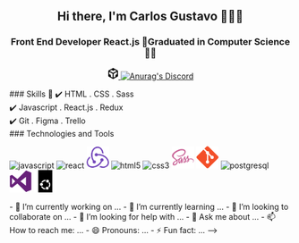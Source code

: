 <h2 align="center">Hi there, I'm Carlos Gustavo 👨🏻‍💻 
<h3 align="center">Front End Developer React.js 🔹️Graduated in Computer Science 👨‍🎓️ </h3>
  
<p align="center"> 
<a href="https://codesandbox.io/u/anuraghazra">
  <img alt="Anurag Hazra | CodeSandbox" width="20px" src="https://raw.githubusercontent.com/anuraghazra/anuraghazra/master/assets/codesandbox.svg" />
</a>
<a  href="https://discord.gg/VK4k3Br">
  <img  alt="Anurag's Discord" width="21px" src="https://raw.githubusercontent.com/anuraghazra/anuraghazra/master/assets/discord-round.svg" />
</a>
  </p>
### Skills 📝️
✔️ HTML . CSS . Sass <br/>
✔️ Javascript . React.js . Redux  <br/>
✔️ Git . Figma . Trello <br/>
 ### Technologies and Tools
 <p align="left">
  <img src="https://devicons.github.io/devicon/devicon.git/icons/javascript/javascript-original.svg" alt="javascript" width="40"  height="40" />
  <img src="https://devicons.github.io/devicon/devicon.git/icons/react/react-original-wordmark.svg" alt="react" width="40" height="40"/>
  <img src="https://github.com/devicons/devicon/blob/master/icons/redux/redux-original.svg" alt="react" width="40" height="40"/>
  <img src="https://devicons.github.io/devicon/devicon.git/icons/html5/html5-original-wordmark.svg" alt="html5"  width="40"  height="40" />
  <img src="https://devicons.github.io/devicon/devicon.git/icons/css3/css3-original-wordmark.svg" alt="css3"  width="40"  height="40" />
  <img src="https://github.com/devicons/devicon/blob/master/icons/sass/sass-original.svg" alt="postgresql" width="40"  height="40" />
  <img src="https://github.com/devicons/devicon/blob/master/icons/git/git-original.svg" alt="postgresql" width="40"  height="40" />
  <img src="https://www.vectorlogo.zone/logos/figma/figma-icon.svg" alt="postgresql" width="40"  height="40" />
  <img src="https://github.com/devicons/devicon/blob/master/icons/visualstudio/visualstudio-plain.svg" alt="postgresql" width="40"  height="40" />
   <img src="https://github.com/devicons/devicon/blob/master/icons/ubuntu/ubuntu-plain.svg" alt="postgresql" width="40"  height="40" />
</p>
- 🔭 I’m currently working on ...
- 🌱 I’m currently learning ...
- 👯 I’m looking to collaborate on ...
- 🤔 I’m looking for help with ...
- 💬 Ask me about ...
- 📫 How to reach me: ...
- 😄 Pronouns: ...
- ⚡ Fun fact: ...
-->

